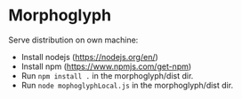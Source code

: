 # Morphoglyph

Serve distribution on own machine:

- Install nodejs (https://nodejs.org/en/)
- Install npm (https://www.npmjs.com/get-npm)
- Run `npm install .` in the morphoglyph/dist dir.
- Run `node mophoglyphLocal.js` in the morphoglyph/dist dir.

